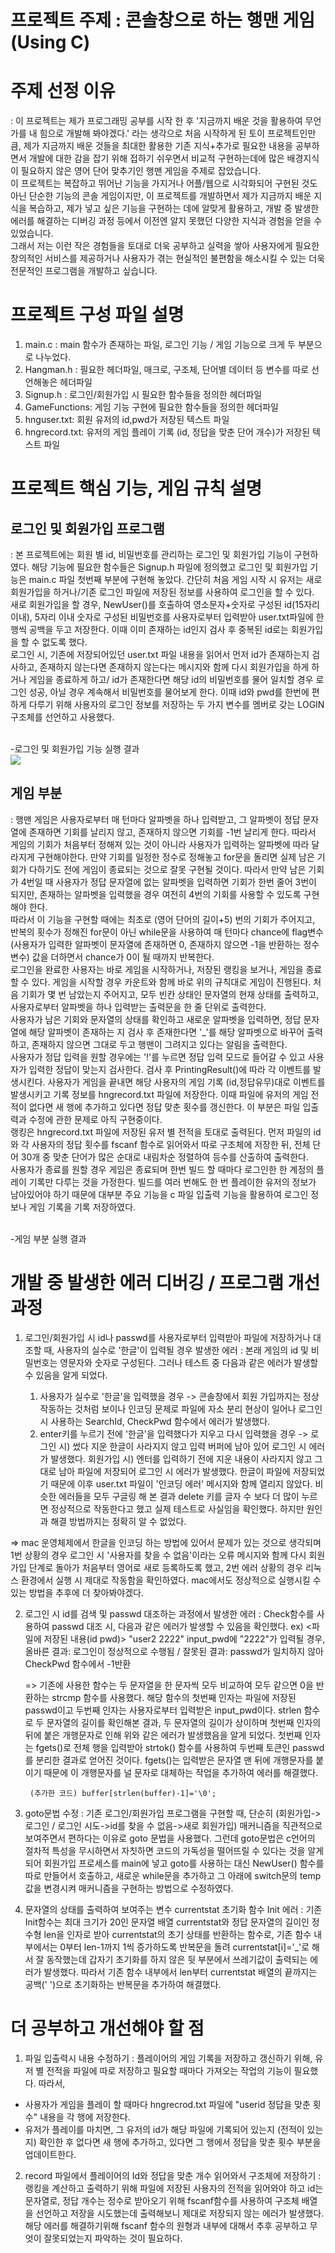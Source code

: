 # 프로젝트 주제 : 콘솔창으로 하는 행맨 게임 (Using C)
# 주제 선정 이유
: 이 프로젝트는 제가 프로그래밍 공부를 시작 한 후 '지금까지 배운 것을 활용하여 무언가를 내 힘으로 개발해 봐야겠다.' 라는 생각으로 처음 시작하게 된 토이 프로젝트인만큼, 제가 지금까지 배운 것들을 최대한 활용한 기존 지식+추가로 필요한 내용을 공부하면서 개발에 대한 감을 잡기 위해 접하기 쉬우면서 비교적 구현하는데에 많은 배경지식이 필요하지 않은 영어 단어 맞추기인 행맨 게임을 주제로 잡았습니다. <br/> 이 프로젝트는 복잡하고 뛰어난 기능을 가지거나 어플/웹으로 시각화되어 구현된 것도 아닌 단순한 기능의 콘솔 게임이지만, 이 프로젝트를 개발하면서 제가 지금까지 배운 지식을 복습하고, 제가 넣고 싶은 기능을 구현하는 데에 알맞게 활용하고, 개발 중 발생한 에러를 해결하는 디버깅 과정 등에서 이전엔 알지 못했던 다양한 지식과 경험을 얻을 수 있었습니다.<br/> 그래서 저는 이런 작은 경험들을 토대로 더욱 공부하고 실력을 쌓아 사용자에게 필요한 창의적인 서비스를 제공하거나 사용자가 겪는 현실적인 불편함을 해소시킬 수 있는 더욱 전문적인 프로그램을 개발하고 싶습니다.

# 프로젝트 구성 파일 설명
1. main.c : main 함수가 존재하는 파일, 로그인 기능 / 게임 기능으로 크게 두 부분으로 나누었다.
2. Hangman.h : 필요한 헤더파일, 매크로, 구조체, 단어별 데이터 등 변수를 따로 선언해놓은 헤더파일
3. Signup.h : 로그인/회원가입 시 필요한 함수들을 정의한 헤더파일
4. GameFunctions: 게임 기능 구현에 필요한 함수들을 정의한 헤더파일
5. hnguser.txt: 회원 유저의 id,pwd가 저장된 텍스트 파일
6. hngrecord.txt: 유저의 게임 플레이 기록 (id, 정답을 맞춘 단어 개수)가 저장된 텍스트 파일

# 프로젝트 핵심 기능, 게임 규칙 설명
## 로그인 및 회원가입 프로그램
: 본 프로젝트에는 회원 별 id, 비밀번호를 관리하는 로그인 및 회원가입 기능이 구현하였다. 해당 기능에 필요한 함수들은 Signup.h 파일에 정의했고 로그인 및 회원가입 기능은 main.c 파일 첫번째 부분에 구현해 놓았다. 간단히 처음 게임 시작 시 유저는 새로 회원가입을 하거나/기존 로그인 파일에 저장된 정보를 사용하여 로그인을 할 수 있다.<br>
새로 회원가입을 할 경우, NewUser()를 호출하여 영소문자+숫자로 구성된 id(15자리이내), 5자리 이내 숫자로 구성된 비밀번호를 사용자로부터 입력받아 user.txt파일에 한 행씩 공백을 두고 저장한다. 이때 이미 존재하는 id인지 검사 후 중복된 id로는 회원가입을 할 수 없도록 했다.<br>
로그인 시, 기존에 저장되어있던 user.txt 파일 내용을 읽어서 먼저 id가 존재하는지 검사하고, 존재하지 않는다면 존재하지 않는다는 메시지와 함께 다시 회원가입을 하게 하거나 게임을 종료하게 하고/ id가 존재한다면 해당 id의 비밀번호를 물어 일치할 경우 로그인 성공, 아닐 경우 계속해서 비밀번호를 물어보게 한다. 이때 id와 pwd를 한번에 편하게 다루기 위해 사용자의 로그인 정보를 저장하는 두 가지 변수를 멤버로 갖는 LOGIN 구조체를 선언하고 사용했다.<br><br>

 -로그인 및 회원가입 기능 실행 결과<br>
 <img width="{80}" src="{https://github.com/sunjae0902/HANGMAN/issues/1#issue-1533310123}"/>

 

## 게임 부분
: 행맨 게임은 사용자로부터 매 턴마다 알파벳을 하나 입력받고, 그 알파벳이 정답 문자열에 존재하면 기회를 날리지 않고, 존재하지 않으면 기회를 -1번 날리게 한다. 따라서 게임의 기회가 처음부터 정해져 있는 것이 아니라 사용자가 입력하는 알파벳에 따라 달라지게 구현해야한다. 만약 기회를 일정한 정수로 정해놓고 for문을 돌리면 실제 남은 기회가 다하기도 전에 게임이 종료되는 것으로 잘못 구현될 것이다. 
따라서 만약 남은 기회가 4번일 때 사용자가 정답 문자열에 없는 알파벳을 입력하면 기회가 한번 줄어 3번이 되지만, 존재하는 알파벳을 입력했을 경우 여전히 4번의 기회를 사용할 수 있도록 구현해야 한다.<br>
따라서 이 기능을 구현할 때에는 최초로 (영어 단어의 길이+5) 번의 기회가 주어지고, 반복의 횟수가 정해진 for문이 아닌 while문을 사용하여 매 턴마다 chance에 flag변수 (사용자가 입력한 알파벳이 문자열에 존재하면 0, 존재하지 않으면 -1을 반환하는 정수 변수) 값을 더하면서 chance가 0이 될 때까지 반복한다.<br>
로그인을 완료한 사용자는 바로 게임을 시작하거나, 저장된 랭킹을 보거나, 게임을 종료할 수 있다. 게임을 시작할 경우 카운트와 함께 바로 위의 규칙대로 게임이 진행된다. 처음 기회가 몇 번 남았는지 주어지고,
모두 빈칸 상태인 문자열의 현재 상태를 출력하고, 사용자로부터 알파벳을 하나 입력받는 출력문을 한 줄 단위로 출력한다.<br>
사용자가 남은 기회와 문자열의 상태를 확인하고 새로운 알파벳을 입력하면, 정답 문자열에 해당 알파벳이 존재하는 지 검사 후 존재한다면 '_'를 해당 알파벳으로 바꾸어 출력하고, 존재하지 않으면 그대로 두고 행맨이 그려지고 있다는 알림을 출력한다.<br>
사용자가 정답 입력을 원할 경우에는 '!'를 누르면 정답 입력 모드로 들어갈 수 있고 사용자가 입력한 정답이 맞는지 검사한다. 검사 후 PrintingResult()에 따라 각 이벤트를 발생시킨다.
 사용자가 게임을 끝내면 해당 사용자의 게임 기록 (id,정답유무)대로 이벤트를 발생시키고 기록 정보를 hngrecord.txt 파일에 저장한다. 이때 파일에 유저의 게임 전적이 없다면 새 행에 추가하고 있다면 정답 맞춘 횟수를 갱신한다. 이 부분은 파일 입출력과 수정에 관한 문제로 아직 구현중이다.<br> 
랭킹은 hngrecord.txt 파일에 저장된 유저 별 전적을 토대로 출력된다. 먼저 파일의 id와 각 사용자의 정답 횟수를 fscanf 함수로 읽어와서 따로 구조체에 저장한 뒤, 전체 단어 30개 중 맞춘 단어가 많은 순대로 내림차순 정렬하여 등수를 산출하여 출력한다. <br> 
사용자가 종료를 원할 경우 게임은 종료되며 한번 빌드 할 때마다 로그인한 한 계정의 플레이 기록만 다루는 것을 가정한다. 빌드를 여러 번해도 한 번 플레이한 유저의 정보가 남아있어야 하기 때문에 대부분 주요 기능을 c 파일 입출력 기능을 활용하여 로그인 정보나 게임 기록을 기록 저장하였다.<br><br>
 
 -게임 부분 실행 결과
 

    



# 개발 중 발생한 에러 디버깅 / 프로그램 개선 과정

1. 로그인/회원가입 시 id나 passwd를 사용자로부터 입력받아 파일에 저장하거나 대조할 때, 사용자의 실수로 '한글'이 입력될 경우 발생한 에러
   : 본래 게임의 id 및 비밀번호는 영문자와 숫자로 구성된다. 그러나 테스트 중 다음과 같은 에러가 발생할 수 있음을 알게 되었다.

   1) 사용자가 실수로 '한글'을 입력했을 경우 -> 콘솔창에서 회원 가입까지는 정상 작동하는 것처럼 보이나 인코딩 문제로 파일에 자소 분리 현상이 일어나 로그인 시 사용하는 SearchId, CheckPwd 함수에서 에러가 발생했다.
   2) enter키를 누르기 전에 '한글'을 입력했다가 지우고 다시 입력했을 경우 -> 로그인 시) 썼다 지운 한글이 사라지지 않고 입력 버퍼에 남아 있어 로그인 시 에러가 발생했다. 회원가입 시) 엔터를 입력하기 전에 지운 내용이 사라지지 않고 그대로 남아 파일에 저장되어 로그인 시 에러가 발생했다. 한글이 파일에 저장되었기 때문에 이후 user.txt 파일이 '인코딩 에러' 메시지와 함께 열리지 않았다. 
      비슷한 에러들을 모두 구글링 해 본 결과 delete 키를 글자 수 보다 더 많이 누르면 정상적으로 작동한다고 했고 실제 테스트로 사실임을 확인했다. 하지만 원인과 해결 방법까지는 정확히 알 수 없었다.

=> mac 운영체제에서 한글을 인코딩 하는 방법에 있어서 문제가 있는 것으로 생각되며 1번 상황의 경우 로그인 시 '사용자를 찾을 수 없음'이라는 오류 메시지와 함께 다시 회원가입 단계로 돌아가 처음부터 영어로 새로 등록하도록 했고, 2번 에러 상황의 경우 리눅스 환경에서 실행 시 제대로 작동함을 확인하였다. mac에서도 정상적으로 실행시킬 수 있는 방법을 추후에 더 찾아봐야겠다.

2. 로그인 시 id를 검색 및 passwd 대조하는 과정에서 발생한 에러
   : Check함수를 사용하여 passwd 대조 시, 다음과 같은 에러가 발생할 수 있음을 확인했다.
    ex) <파일에 저장된 내용(id pwd)> "user2 2222"
        input_pwd에 "2222"가 입력될 경우,<br>
        올바른 결과: 로그인이 정상적으로 수행됨 / 잘못된 결과: passwd가 일치하지 않아 CheckPwd 함수에서 -1반환

    =>  기존에 사용한 함수는 두 문자열을 한 문자씩 모두 비교하여 모두 같으면 0을 반환하는 strcmp 함수를 사용했다. 해당 함수의 첫번째 인자는 파일에 저장된 passwd이고 두번째 인자는 사용자로부터 입력받은 input_pwd이다. strlen 함수로 두 문자열의 길이를 확인해본 결과, 두 문자열의 길이가 상이하며 첫번째 인자의 뒤에 붙은 개행문자로 인해 위와 같은 에러가 발생했음을 알게 되었다. 첫번째 인자는 fgets()로 전체 행을 입력받아 strtok() 함수를 사용하여 두번째 토큰인 passwd를 분리한 결과로 얻어진 것이다. fgets()는 입력받은 문자열 맨 뒤에 개행문자를 붙이기 때문에 이 개행문자를 널 문자로 대체하는 작업을 추가하여 에러를 해결했다.  

        (추가한 코드) buffer[strlen(buffer)-1]='\0'; 
        
 3. goto문법 수정
    : 기존 로그인/회원가입 프로그램을 구현할 때, 단순히 (회원가입->로그인 / 로그인 시도->id를 찾을 수 없음->새로 회원가입) 매커니즘을 직관적으로 보여주면서 편하다는 이유로 goto 문법을 사용했다. 그런데 goto문법은 c언어의 절차적 특성을 무시하면서 자칫하면 코드의 가독성을 떨어뜨릴 수 있다는 것을 알게되어 회원가입 프로세스를 main에 넣고 goto를 사용하는 대신 NewUser() 함수를 따로 만들어서 호출하고, 새로운 while문을 추가하고 그 아래에 switch문의 temp값을 변경시켜 매커니즘을 구현하는 방법으로 수정하였다.
    
4. 문자열의 상태를 출력하여 보여주는 변수 currentstat 초기화 함수 Init 에러
    : 기존 Init함수는 최대 크기가 20인 문자열 배열 currentstat와 정답 문자열의 길이인 정수형 len을 인자로 받아 currentstat의 초기 상태를 반환하는 함수로, 기존 함수 내부에서는 0부터 len-1까지 1씩 증가하도록 반복문을 돌려 currentstat[i]='_'로 해서 잘 동작했는데 갑자기 초기화를 하지 않은 뒷 부분에서 쓰레기값이 출력되는 에러가 발생했다. 따라서 기존 함수 내부에서 len부터 currentstat 배열의 끝까지는 공백(' ')으로 초기화하는 반복문을 추가하여 해결했다.<br>
    
    
 # 더 공부하고 개선해야 할 점
 1. 파일 입출력시 내용 수정하기 
    : 플레이어의 게임 기록을 저장하고 갱신하기 위해, 유저 별 전적을 파일에 따로 저장하고 필요할 때마다 가져오는 작업의 기능이 필요했다. 따라서,<br>
 - 사용자가 게임을 플레이 할 때마다 hngrecrod.txt 파일에 "userid 정답을 맞춘 횟수" 내용을 각 행에 저장한다.
 - 유저가 플레이를 마치면, 그 유저의 id가 해당 파일에 기록되어 있는지 (전적이 있는지) 확인한 후 없다면 새 행에 추가하고, 있다면 그 행에서 정답을 맞춘 횟수 부분을 업데이트한다.
 
 2. record 파일에서 플레이어의 Id와 정답을 맞춘 개수 읽어와서 구조체에 저장하기
    : 랭킹을 계산하고 출력하기 위해 파일에 저장된 사용자의 전적을 읽어와야 하고 id는 문자열로, 정답 개수는 정수로 받아오기 위해 fscanf함수를 사용하여 구조체 배열을 선언하고 저장을 시도했는데 출력해보니 제대로 저장되지 않는 에러가 발생했다.<br>
    해당 에러를 해결하기위해 fscanf 함수의 원형과 내부에 대해서 추후 공부하고 무엇이 잘못되었는지 파악하는 것이 필요하다.

 
 


